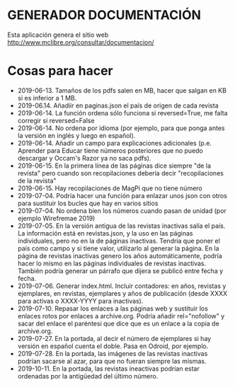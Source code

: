 # GENERADOR DOCUMENTACIÓN

Esta aplicación genera el sitio web http://www.mclibre.org/consultar/documentacion/


# Cosas para hacer
* 2019-06-13. Tamaños de los pdfs salen en MB, hacer que salgan en KB si es inferior a 1 MB.
* 2019-06.14. Añadiir en paginas.json el país de origen de cada revista
* 2019-06-14. La función ordena sólo funciona si reversed=True, me falta corregir si reversed=False
* 2019-06-14. No ordena por idioma (por ejemplo, para que ponga antes la versión en inglés y luego en español).
* 2019-06-14. Añadir un campo para explicaciones adicionales (p.e. Aprender para Educar tiene números posteriores que no puedo descargar y Occam's Razor ya no saca pdfs).
* 2019-06-15. En la primera línea de las páginas dice siempre "de la revista" pero cuando son recopilaciones debería decir "recopilaciones de la revista"
* 2019-06-15. Hay recopilaciones de MagPi que no tiene número
* 2019-07-04. Podría hacer una función para enlazar unos json con otros para sustituir los bucles que hay en varios sitios
* 2019-07-04. No ordena bien los números cuando pasan de unidad (por ejemplo Wirefremae 2019)
* 2019-07-05. En la versión antigua de las revistas inactivas salía el país. La información está en revistas.json, y la uso en las páginas individuales, pero no en la de páginas inactivas. Tendría que poner el país como campo y si tiene valor, utilizarlo al generar la página. En la página de revistas inactivas genero los años automáticamente, podría hacer lo mismo en las páginas individuales de revistas inactivas. También podría generar un párrafo que dijera se publicó entre fecha y fecha.
* 2019-07-06. Generar index.html. Incluir contadores: en años, revistas y ejemplares, en revistas, ejemplares y años de publicación (desde XXXX para activas o XXXX-YYYY para inactivas).
* 2019-07-10. Repasar los enlaces a las páginas web y sustituir los enlaces rotos por enlaces a archive.org. Podría añadir rel="nofollow" y sacar del enlace el paréntesi que dice que es un enlace a la copia de archive.org.
* 2019-07-27. En la portada, al decir el número de ejemplares si hay versión en español cuenta el doble. Pasa en Odroid, por ejemplo.
* 2019-07-28. En la portada, las imágenes de las revistas inactivas podrían sacarse al azar, para que no fueran siempre las mismas.
* 2019-10-11. En la portada, las revistas ineactivas podrían estar ordenadas por la antigüedad del último número.
